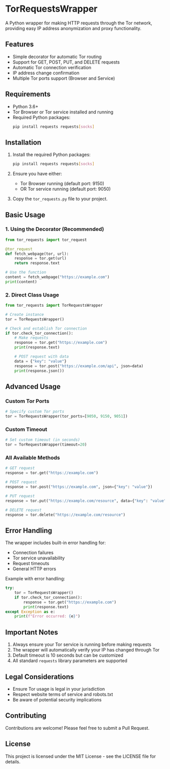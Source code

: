 # TorRequestsWrapper

A Python wrapper for making HTTP requests through the Tor network, providing easy IP address anonymization and proxy functionality.

## Features

- Simple decorator for automatic Tor routing
- Support for GET, POST, PUT, and DELETE requests
- Automatic Tor connection verification
- IP address change confirmation
- Multiple Tor ports support (Browser and Service)

## Requirements

- Python 3.6+
- Tor Browser or Tor service installed and running
- Required Python packages:
  ```bash
  pip install requests requests[socks]
  ```

## Installation

1. Install the required Python packages:

   ```bash
   pip install requests requests[socks]
   ```

2. Ensure you have either:

   - Tor Browser running (default port: 9150)
   - OR Tor service running (default port: 9050)

3. Copy the `tor_requests.py` file to your project.

## Basic Usage

### 1. Using the Decorator (Recommended)

```python
from tor_requests import tor_request

@tor_request
def fetch_webpage(tor, url):
    response = tor.get(url)
    return response.text

# Use the function
content = fetch_webpage("https://example.com")
print(content)
```

### 2. Direct Class Usage

```python
from tor_requests import TorRequestsWrapper

# Create instance
tor = TorRequestsWrapper()

# Check and establish Tor connection
if tor.check_tor_connection():
    # Make requests
    response = tor.get("https://example.com")
    print(response.text)

    # POST request with data
    data = {"key": "value"}
    response = tor.post("https://example.com/api", json=data)
    print(response.json())
```

## Advanced Usage

### Custom Tor Ports

```python
# Specify custom Tor ports
tor = TorRequestsWrapper(tor_ports=[9050, 9150, 9051])
```

### Custom Timeout

```python
# Set custom timeout (in seconds)
tor = TorRequestsWrapper(timeout=20)
```

### All Available Methods

```python
# GET request
response = tor.get("https://example.com")

# POST request
response = tor.post("https://example.com", json={"key": "value"})

# PUT request
response = tor.put("https://example.com/resource", data={"key": "value"})

# DELETE request
response = tor.delete("https://example.com/resource")
```

## Error Handling

The wrapper includes built-in error handling for:

- Connection failures
- Tor service unavailability
- Request timeouts
- General HTTP errors

Example with error handling:

```python
try:
    tor = TorRequestsWrapper()
    if tor.check_tor_connection():
        response = tor.get("https://example.com")
        print(response.text)
except Exception as e:
    print(f"Error occurred: {e}")
```

## Important Notes

1. Always ensure your Tor service is running before making requests
2. The wrapper will automatically verify your IP has changed through Tor
3. Default timeout is 10 seconds but can be customized
4. All standard `requests` library parameters are supported

## Legal Considerations

- Ensure Tor usage is legal in your jurisdiction
- Respect website terms of service and robots.txt
- Be aware of potential security implications

## Contributing

Contributions are welcome! Please feel free to submit a Pull Request.

## License

This project is licensed under the MIT License - see the LICENSE file for details.
